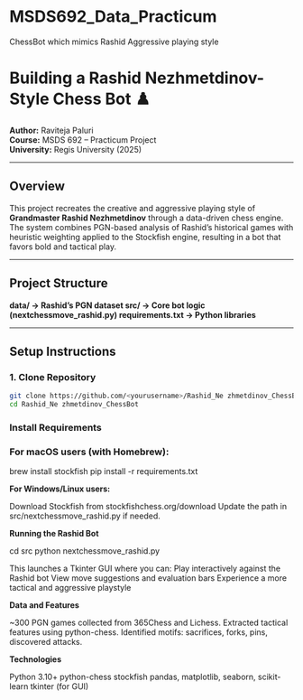# MSDS692_Data_Practicum
ChessBot which mimics Rashid Aggressive playing style


# Building a Rashid Nezhmetdinov-Style Chess Bot ♟️
**Author:** Raviteja Paluri  
**Course:** MSDS 692 – Practicum Project  
**University:** Regis University (2025)

---

## Overview
This project recreates the creative and aggressive playing style of **Grandmaster Rashid Nezhmetdinov** through a data-driven chess engine.  
The system combines PGN-based analysis of Rashid’s historical games with heuristic weighting applied to the Stockfish engine, resulting in a bot that favors bold and tactical play.

---

## Project Structure

**data/ → Rashid’s PGN dataset
src/ → Core bot logic (nextchessmove_rashid.py)
requirements.txt → Python libraries**

---

## Setup Instructions

### 1. Clone Repository
```bash
git clone https://github.com/<yourusername>/Rashid_Ne zhmetdinov_ChessBot.git
cd Rashid_Ne zhmetdinov_ChessBot
```

### Install Requirements

### For macOS users (with Homebrew):

brew install stockfish
pip install -r requirements.txt

**For Windows/Linux users:**

Download Stockfish from stockfishchess.org/download
Update the path in src/nextchessmove_rashid.py if needed.

**Running the Rashid Bot**

  cd src
  python nextchessmove_rashid.py

This launches a Tkinter GUI where you can:
  Play interactively against the Rashid bot
  View move suggestions and evaluation bars
  Experience a more tactical and aggressive playstyle

**Data and Features**

  ~300 PGN games collected from 365Chess and Lichess.
  Extracted tactical features using python-chess.
  Identified motifs: sacrifices, forks, pins, discovered attacks.

**Technologies**

  Python 3.10+
  python-chess
  stockfish
  pandas, matplotlib, seaborn, scikit-learn
  tkinter (for GUI)
